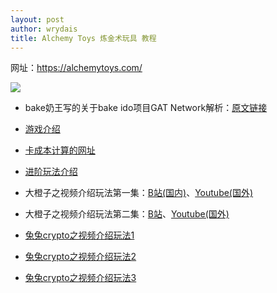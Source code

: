 ```yaml
---
layout: post
author: wrydais
title: Alchemy Toys 炼金术玩具 教程
---
```


网址：https://alchemytoys.com/

![](https://gat.network/wp-content/uploads/2021/07/Logo-small-AT-400x142.png)

<!--more-->
* bake奶王写的关于bake ido项目GAT Network解析：[原文链接](https://bihu.com/a/1ZNo4k?i=5dO&c=1&s=1ZNo4k)
* [游戏介绍](https://mp.weixin.qq.com/s/CDtmH7RB3MfeefwbM-knlw)
* [卡成本计算的网址](https://zhangxianmeng.github.io/doggyNFT/dist/#/gat)

* [进阶玩法介绍](https://bihu.com/article/1523018987)

* 大橙子之视频介绍玩法第一集：[B站(国内)](https://www.bilibili.com/video/BV18b4y167xS)、[Youtube(国外)](https://youtu.be/1Nx9AqpmWNU)
* 大橙子之视频介绍玩法第二集：[B站](https://www.bilibili.com/video/BV1eo4y1Q73y)、[Youtube(国外)](https://www.youtube.com/watch?v=uUfDy6msTQ4&t=71s)

* [兔兔crypto之视频介绍玩法1](https://www.youtube.com/watch?v=gkC_zZvfqq4)
* [兔兔crypto之视频介绍玩法2](https://www.youtube.com/channel/UCyx5lBuylT9Wxuszbs9LcaA)
* [兔兔crypto之视频介绍玩法3](https://youtu.be/3O5USuS9T4w)